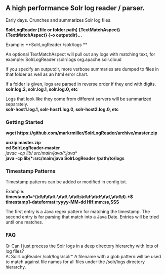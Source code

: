 ## A high performance Solr log reader / parser.

Early days. Crunches and summarizes Solr log files.  

**SolrLogReader [file or folder path] {TextMatchAspect} {TextMatchAspect} {-o outputdir}...**

Example: **SolrLogReader /solr/logs  **

An optional TextMatchAspect will pull out any logs with matching text, for example: SolrLogReader /solr/logs org.apache.solr.cloud 

If you specify an outputdir, more verbose summaries are dumped to files in that folder as well as an html error chart.  

If a folder is given, logs are parsed in reverse order if they end with digits.  
**solr.log.2, solr.log.1, solr.log.0, etc**

Logs that look like they come from different servers will be summarized separately.  
**solr-host1.log.1, solr-host1.log.0, solr-host2.log.0, etc**


### Getting Started

**wget https://github.com/markrmiller/SolrLogReader/archive/master.zip**  
  
**unzip master.zip**  
**cd SolrLogReader-master**  
**javac -cp lib/* src/main/java/*.java**  
**java -cp lib/*:src/main/java SolrLogReader /path/to/logs**  


### Timestamp Patterns

Timestamp patterns can be added or modified in config.txt.

Example:  
**timestamp1=^(\\d\\d\\d\\d\\-\\d\\d\\-\\d\\d\\s\\d\\d:\\d\\d:\\d\\d,\\d\\d\\d).*$**  
**timestamp1-dateformat=yyyy-MM-dd HH:mm:ss,SSS**  

The first entry is a Java regex pattern for matching the timestamp. The second entry is for parsing that match into a Java Date.
Entries will be tried until one matches.


### FAQ

Q: Can I just process the Solr logs in a deep directory hierarchy with lots of log files?  
A: SolrLogReader /solr/logs/solr* A filename with a glob pattern will be used to match against file names for all files under the /solr/logs directory hierarchy.  